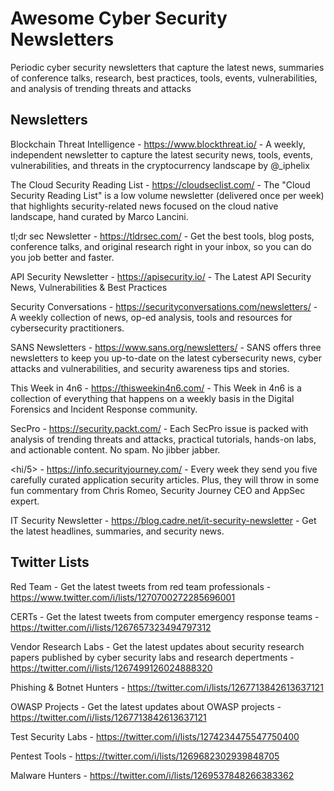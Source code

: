 # Awesome Cyber Security Newsletters
Periodic cyber security newsletters that capture the latest news, summaries of conference talks, research, best practices, tools, events, vulnerabilities, and analysis of trending threats and attacks

## Newsletters 

Blockchain Threat Intelligence - https://www.blockthreat.io/ - A weekly, independent newsletter to capture the latest security news, tools, events, vulnerabilities, and threats in the cryptocurrency landscape by @_iphelix

The Cloud Security Reading List - https://cloudseclist.com/ - The "Cloud Security Reading List" is a low volume newsletter (delivered once per week) that highlights security-related news focused on the cloud native landscape, hand curated by Marco Lancini.

tl;dr sec Newsletter - https://tldrsec.com/ - Get the best tools, blog posts, conference talks, and original research right in your inbox, so you can do you job better and faster.

API Security Newsletter - https://apisecurity.io/ - The Latest API Security News, Vulnerabilities & Best Practices

Security Conversations - https://securityconversations.com/newsletters/ - A weekly collection of news, op-ed analysis, tools and resources for cybersecurity practitioners. 

SANS Newsletters - https://www.sans.org/newsletters/ - SANS offers three newsletters to keep you up-to-date on the latest cybersecurity news, cyber attacks and vulnerabilities, and security awareness tips and stories.

This Week in 4n6 - https://thisweekin4n6.com/ - This Week in 4n6 is a collection of everything that happens on a weekly basis in the Digital Forensics and Incident Response community.

SecPro - https://security.packt.com/ - Each SecPro issue is packed with analysis of trending threats and attacks, practical tutorials, hands-on labs, and actionable content. No spam. No jibber jabber.

<hi/5> - https://info.securityjourney.com/ - Every week they send you five carefully curated application security articles. Plus, they will throw in some fun commentary from Chris Romeo, Security Journey CEO and AppSec expert. 

IT Security Newsletter - https://blog.cadre.net/it-security-newsletter - Get the latest headlines, summaries, and security news.



## Twitter Lists

Red Team - Get the latest tweets from red team professionals -  https://www.twitter.com/i/lists/1270700272285696001

CERTs - Get the latest tweets from computer emergency response teams - https://twitter.com/i/lists/1267657323494797312 

Vendor Research Labs - Get the latest updates about security research papers published by cyber security labs and research depertments - https://twitter.com/i/lists/1267499126024888320 

Phishing & Botnet Hunters - https://twitter.com/i/lists/1267713842613637121

OWASP Projects - Get the latest updates about OWASP projects - https://twitter.com/i/lists/1267713842613637121

Test Security Labs - https://twitter.com/i/lists/1274234475547750400

Pentest Tools - https://twitter.com/i/lists/1269682302939848705

Malware Hunters - https://twitter.com/i/lists/1269537848266383362




